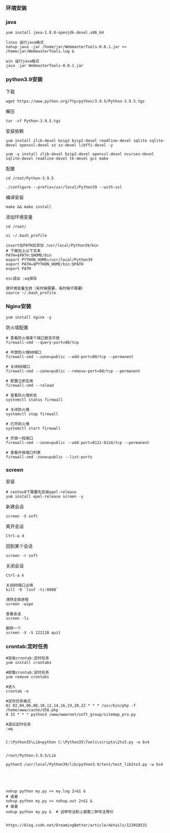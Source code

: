 ### 环境安装
### java
```shell
yum install java-1.8.0-openjdk-devel.x86_64

linux 运行java格式
nohup java -jar /home/jar/WebmasterTools-0.0.1.jar >> /home/jar/WebmasterTools.log &

win 运行java格式
java -jar WebmasterTools-0.0.1.jar

```
### python3.9安装

下载

```shell
wget https://www.python.org/ftp/python/3.9.5/Python-3.9.5.tgz
```

解压

```shell
tar -xf Python-3.9.5.tgz
```

安装依赖

```shell
yum install zlib-devel bzip2 bzip2-devel readline-devel sqlite sqlite-devel openssl-devel xz xz-devel libffi-devel -y
```
```shell
yum -y install zlib-devel bzip2-devel openssl-devel ncurses-devel sqlite-devel readline-devel tk-devel gcc make
```

配置

```shell
cd /root/Python-3.9.5
```
```shell
./configure --prefix=/usr/local/Python39 --with-ssl
```

编译安装

```shell
make && make install
```

添加环境变量


```shell
cd /root/
```
```shell
vi ~/.bash_profile
```
```shell
insert在PATH后添加 /usr/local/Python39/bin
# 下面加上以下文本
PATH=$PATH:$HOME/bin
export PYTHON_HOME=/usr/local/Python39
export PATH=$PYTHON_HOME/bin:$PATH
export PATH
```
```shell
esc退出 :wq保存
```
```shell
使环境变量生效（有时候需要，有时候不需要）
source ~/.bash_profile
```

### Nginx安装

```shell
yum install nginx -y 
```

防火墙配置

```shell
# 查看防火墙某个端口是否开放
firewall-cmd --query-port=80/tcp

# 开放防火墙80端口
firewall-cmd --zone=public --add-port=80/tcp --permanent

# 关闭80端口
firewall-cmd --zone=public --remove-port=80/tcp --permanent

# 配置立即生效
firewall-cmd --reload

# 查看防火墙状态
systemctl status firewall

# 关闭防火墙
systemctl stop firewall

# 打开防火墙
systemctl start firewall

# 开放一段端口
firewall-cmd --zone=public --add-port=8121-8124/tcp --permanent

# 查看开放端口列表
firewall-cmd -zone=public --list-ports
```

###  screen

安装

```shell
# centos8下需要先安装epel-release
yum install epel-release screen -y
```

新建会话

```shell
screen -S soft
```

离开会话

```shell
Ctrl-a d
```

回到某个会话

```shell
screen -r soft
```

关闭会话

```
Ctrl-a k

关闭80端口占用
kill -9 `lsof -ti:8080`

清除全部进程
screen -wipe 

查看会话
screen -ls

删除一个
screen -X -S 122128 quit
```



### crontab:定时任务

```
#安装crontab:定时任务
yum install crontabs

#卸载crontab:定时任务
yum remove crontabs

#进入
crontab -e

#定时任务格式
01 02,04,06,08,10,12,14,16,19,20,22 * * * /usr/bin/php -f /home/www/cache/d58.php
0 15 * * * python3 /www/wwwroot/soft_group/sitemap_pro.py

#退出定时任务
:wq


C:\Python35\Lib>python C:\Python35\Tools\scripts\2to3.py -w bs4


/root/Python-3.9.5/Lib

python3 /usr/local/Python39/lib/python3.9/test/test_lib2to3.py -w bs4





nohup python my.py >> my.log 2>&1 &
# 或者
nohup python my.py >> nohup.out 2>&1 &
# 或者
nohup python my.py &  # 这种写法和上面第二种写法等价


https://blog.csdn.net/DreamingBetter/article/details/123918531

```





